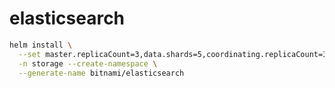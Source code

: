 elasticsearch
===

```bash
helm install \
  --set master.replicaCount=3,data.shards=5,coordinating.replicaCount=3 \
  -n storage --create-namespace \
  --generate-name bitnami/elasticsearch

```